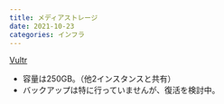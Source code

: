```yaml
---
title: メディアストレージ
date: 2021-10-23
categories: インフラ
---
```


[Vultr](https://www.vultr.com/ja/products/object-storage/)

- 容量は250GB。（他2インスタンスと共有）
- バックアップは特に行っていませんが、復活を検討中。
